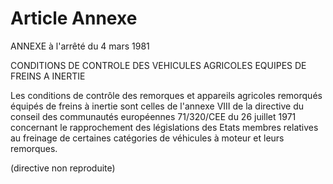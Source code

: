 # Article Annexe

ANNEXE à l'arrêté du 4 mars 1981

CONDITIONS DE CONTROLE DES VEHICULES AGRICOLES EQUIPES DE FREINS A INERTIE

Les conditions de contrôle des remorques et appareils agricoles remorqués équipés de freins à inertie sont celles de l'annexe VIII de la directive du conseil des communautés européennes 71/320/CEE du 26 juillet 1971 concernant le rapprochement des législations des Etats membres relatives au freinage de certaines catégories de véhicules à moteur et leurs remorques.

(directive non reproduite)
